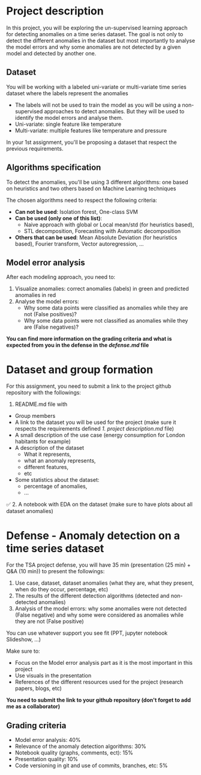 # Project description

In this project, you will be exploring the un-supervised learning approach for detecting anomalies on a time series
dataset. The goal is not only to detect the different anomalies in the dataset but most importantly to analyse the model
errors and why some anomalies are not detected by a given model and detected by another one.

## Dataset

You will be working with a labeled uni-variate or multi-variate time series dataset where the labels represent the
anomalies

- The labels will not be used to train the model as you will be using a non-supervised approaches to detect anomalies.
  But they will be used to identify the model errors and analyse them.
- Uni-variate: single feature like temperature
- Multi-variate: multiple features like temperature and pressure

In your 1st assignment, you'll be proposing a dataset that respect the previous requirements.

## Algorithms specification

To detect the anomalies, you'll be using 3 different algorithms: one based on heuristics and two others based on Machine
Learning techniques

The chosen algorithms need to respect the following criteria:

- **Can not be used**: Isolation forest, One-class SVM
- **Can be used (only one of this list)**:
  - Naive approach with global or Local mean/std (for heuristics based),
  - STL decomposition, Forecasting with Automatic decomposition
- **Others that can be used**: Mean Absolute Deviation (for heuristics based), Fourier transform, Vector
  autoregression, ...

## Model error analysis

After each modeling approach, you need to:

1. Visualize anomalies: correct anomalies (labels) in green and predicted anomalies in red
2. Analyse the model errors:
    - Why some data points were classified as anomalies while they are not (False positives)?
    - Why some data points were not classified as anomalies while they are (False negatives)?

**You can find more information on the grading criteria and what is expected from you in the defense in the *defense.md* file**

# Dataset and group formation

For this assignment, you need to submit a link to the project github repository with the followings:

1. README.md file with

- Group members
- A link to the dataset you will be used for the project (make sure it respects the requirements
  defined *1. project description.md* file)
- A small description of the use case (energy consumption for London habitants for example)
- A description of the dataset
  - What it represents,
  - what an anomaly represents,
  - different features,
  - etc
- Some statistics about the dataset:
  - percentage of anomalies,
  - ...

✅ 2. A notebook with EDA on the dataset (make sure to have plots about all dataset anomalies)


# Defense - Anomaly detection on a time series dataset

For the TSA project defense, you will have 35 min (presentation (25 min) + Q&A (10 min)) to present the followings:

1. Use case, dataset, dataset anomalies (what they are, what they present, when do they occur, percentage, etc)
2. The results of the different detection algorithms (detected and non-detected anomalies)
3. Analysis of the model errors: why some anomalies were not detected (False negative) and why some were considered
as anomalies while they are not (False positive)

You can use whatever support you see fit (PPT, jupyter notebook Slideshow, ...)

Make sure to:

- Focus on the Model error analysis part as it is the most important in this project
- Use visuals in the presentation
- References of the different resources used for the project (research papers, blogs, etc)


**You need to submit the link to your github repository (don't forget to add me as a collaborator)**

## Grading criteria

- Model error analysis: 40%
- Relevance of the anomaly detection algorithms: 30%
- Notebook quality (graphs, comments, ect): 15%
- Presentation quality: 10%
- Code versioning in git and use of commits, branches, etc: 5%